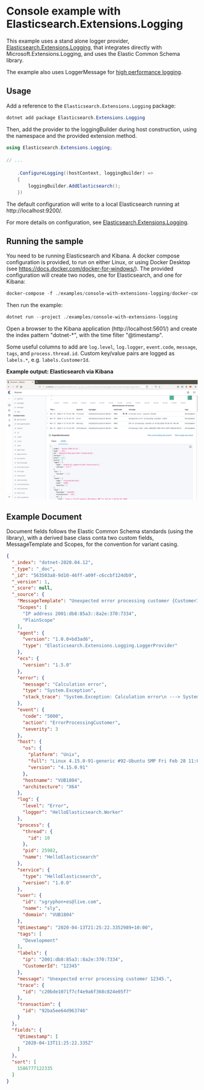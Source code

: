 # Console example with Elasticsearch.Extensions.Logging 

This example uses a stand alone logger provider, [Elasticsearch.Extensions.Logging](../../src/Elasticsearch.Extensions.Logging), that integrates directly with Microsoft.Extensions.Logging, and uses the Elastic Common Schema library.

The example also uses LoggerMessage for [high performance logging](https://docs.microsoft.com/en-us/aspnet/core/fundamentals/logging/loggermessage).

## Usage

Add a reference to the `Elasticsearch.Extensions.Logging` package:

```powershell
dotnet add package Elasticsearch.Extensions.Logging
```

Then, add the provider to the loggingBuilder during host construction, using the namespace and the provided extension method. 

```c#
using Elasticsearch.Extensions.Logging;

// ...

    .ConfigureLogging((hostContext, loggingBuilder) =>
    {
        loggingBuilder.AddElasticsearch();
    })
```

The default configuration will write to a local Elasticsearch running at http://localhost:9200/.

For more details on configuration, see [Elasticsearch.Extensions.Logging](../../src/Elasticsearch.Extensions.Logging).

## Running the sample

You need to be running Elasticsearch and Kibana. A docker compose configuration is provided, to run on either Linux,
or using Docker Desktop (see https://docs.docker.com/docker-for-windows/). The provided configuration will create two nodes, one for Elasticsearch, and one for Kibana:

```powershell
docker-compose -f ./examples/console-with-extensions-logging/docker-compose.yml start
```

Then run the example:

```powershell
dotnet run --project ./examples/console-with-extensions-logging
```

Open a browser to the Kibana application (http://localhost:5601/) and create the index pattern "dotnet-*", with the time filter "@timestamp".

Some useful columns to add are `log.level`, `log.logger`, `event.code`, `message`, `tags`, and `process.thread.id`. Custom 
key/value pairs are logged as `labels.*`, e.g. `labels.CustomerId`.

**Example output: Elasticsearch via Kibana** 

![Example - Elasticsearch Kibana](example-elasticsearch-kibana.png)

## Example Document

Document fields follows the Elastic Common Schema standards (using the library), with a derived base class conta two custom fields, MessageTemplate and Scopes, for the convention for variant casing.

```json
{
  "_index": "dotnet-2020.04.12",
  "_type": "_doc",
  "_id": "563503a8-9d10-46ff-a09f-c6ccbf124db9",
  "_version": 1,
  "_score": null,
  "_source": {
    "MessageTemplate": "Unexpected error processing customer {CustomerId}.",
    "Scopes": [
      "IP address 2001:db8:85a3::8a2e:370:7334",
      "PlainScope"
    ],
    "agent": {
      "version": "1.0.0+bd3ad6",
      "type": "Elasticsearch.Extensions.Logging.LoggerProvider"
    },
    "ecs": {
      "version": "1.5.0"
    },
    "error": {
      "message": "Calculation error",
      "type": "System.Exception",
      "stack_trace": "System.Exception: Calculation error\n ---> System.DivideByZeroException: Attempted to divide by zero.\n   at HelloElasticsearch.Worker.ExecuteAsync(CancellationToken stoppingToken) in /home/sly/Code/essential-logging/examples/HelloElasticsearch/Worker.cs:line 80\n   --- End of inner exception stack trace ---\n   at HelloElasticsearch.Worker.ExecuteAsync(CancellationToken stoppingToken) in /home/sly/Code/essential-logging/examples/HelloElasticsearch/Worker.cs:line 84"
    },
    "event": {
      "code": "5000",
      "action": "ErrorProcessingCustomer",
      "severity": 3
    },
    "host": {
      "os": {
        "platform": "Unix",
        "full": "Linux 4.15.0-91-generic #92-Ubuntu SMP Fri Feb 28 11:09:48 UTC 2020",
        "version": "4.15.0.91"
      },
      "hostname": "VUB1804",
      "architecture": "X64"
    },
    "log": {
      "level": "Error",
      "logger": "HelloElasticsearch.Worker"
    },
    "process": {
      "thread": {
        "id": 10
      },
      "pid": 25982,
      "name": "HelloElasticsearch"
    },
    "service": {
      "type": "HelloElasticsearch",
      "version": "1.0.0"
    },
    "user": {
      "id": "sgryphon+es@live.com",
      "name": "sly",
      "domain": "VUB1804"
    },
    "@timestamp": "2020-04-13T21:25:22.3352989+10:00",
    "tags": [
      "Development"
    ],
    "labels": {
      "ip": "2001:db8:85a3::8a2e:370:7334",
      "CustomerId": "12345"
    },
    "message": "Unexpected error processing customer 12345.",
    "trace": {
      "id": "c20bde1071f7cf4e9a6f368c824e05f7"
    },
    "transaction": {
      "id": "92ba5ee64d963746"
    }
  },
  "fields": {
    "@timestamp": [
      "2020-04-13T11:25:22.335Z"
    ]
  },
  "sort": [
    1586777122335
  ]
}
```

